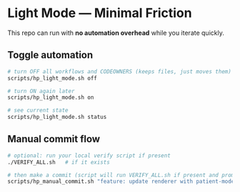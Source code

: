 # Light Mode — Minimal Friction

This repo can run with **no automation overhead** while you iterate quickly.

## Toggle automation
```bash
# turn OFF all workflows and CODEOWNERS (keeps files, just moves them)
scripts/hp_light_mode.sh off

# turn ON again later
scripts/hp_light_mode.sh on

# see current state
scripts/hp_light_mode.sh status
```

## Manual commit flow
```bash
# optional: run your local verify script if present
./VERIFY_ALL.sh   # if it exists

# then make a commit (script will run VERIFY_ALL.sh if present and prompt you)
scripts/hp_manual_commit.sh "feature: update renderer with patient-mode"
```
